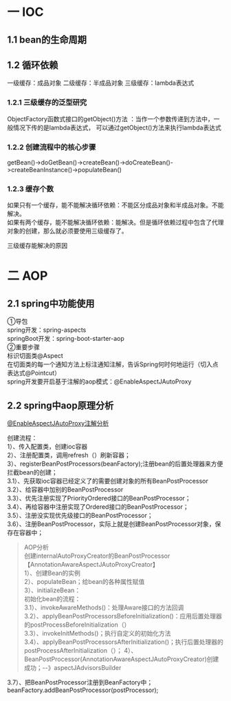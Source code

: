 # 一 IOC
## 1.1 bean的生命周期

## 1.2 循环依赖
一级缓存：成品对象
二级缓存：半成品对象
三级缓存：lambda表达式

### 1.2.1 三级缓存的泛型研究
ObjectFactory函数式接口的getObject()方法 ：当作一个参数传递到方法中，一般情况下传的是lambda表达式，
可以通过getObject()方法来执行lambda表达式

### 1.2.2 创建流程中的核心步骤
getBean()->doGetBean()->createBean()->doCreateBean()->createBeanInstance()->populateBean()

### 1.2.3 缓存个数
如果只有一个缓存，能不能解决循环依赖：不能区分成品对象和半成品对象。不能解决。  
如果有两个缓存，能不能解决循环依赖：能解决。但是循环依赖过程中包含了代理对象的创建，那么就必须要使用三级缓存了。

三级缓存能解决的原因

# 二 AOP
## 2.1 spring中功能使用
①导包  
spring开发：spring-aspects  
springBoot开发：spring-boot-starter-aop  
②重要步骤  
标识切面类@Aspect  
在切面类的每一个通知方法上标注通知注解，告诉Spring何时何地运行（切入点表达式@Pointcut）  
spring开发要开启基于注解的aop模式：@EnableAspectJAutoProxy  

## 2.2 spring中aop原理分析
[@EnableAspectJAutoProxy注解分析](https://blog.csdn.net/luojinbai/article/details/86670749)

创建流程：  
1）、传入配置类，创建ioc容器  
2）、注册配置类，调用refresh（）刷新容器；  
3）、registerBeanPostProcessors(beanFactory);注册bean的后置处理器来方便拦截bean的创建；  
3.1）、先获取ioc容器已经定义了的需要创建对象的所有BeanPostProcessor  
3.2）、给容器中加别的BeanPostProcessor  
3.3）、优先注册实现了PriorityOrdered接口的BeanPostProcessor；  
3.4）、再给容器中注册实现了Ordered接口的BeanPostProcessor；  
3.5）、注册没实现优先级接口的BeanPostProcessor；  
3.6）、注册BeanPostProcessor，实际上就是创建BeanPostProcessor对象，保存在容器中；  
> AOP分析  
> 创建internalAutoProxyCreator的BeanPostProcessor【AnnotationAwareAspectJAutoProxyCreator】  
> 1）、创建Bean的实例  
> 2）、populateBean；给bean的各种属性赋值  
> 3）、initializeBean：  
>   初始化bean的流程：  
>   3.1）、invokeAwareMethods()：处理Aware接口的方法回调  
>   3.2）、applyBeanPostProcessorsBeforeInitialization()：应用后置处理器的postProcessBeforeInitialization（）  
>   3.3）、invokeInitMethods()；执行自定义的初始化方法  
>   3.4）、applyBeanPostProcessorsAfterInitialization()；执行后置处理器的postProcessAfterInitialization（）；
> 4）、BeanPostProcessor(AnnotationAwareAspectJAutoProxyCreator)创建成功；--》aspectJAdvisorsBuilder

3.7）、把BeanPostProcessor注册到BeanFactory中；beanFactory.addBeanPostProcessor(postProcessor);  

